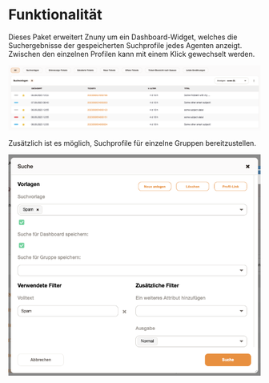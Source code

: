 # Funktionalität

Dieses Paket erweitert Znuny um ein Dashboard-Widget, welches die Suchergebnisse der gespeicherten Suchprofile jedes Agenten anzeigt. Zwischen den einzelnen Profilen kann mit einem Klick gewechselt werden.

![Suchvorlagen Widget](doc/de/images/widget.png)

Zusätzlich ist es möglich, Suchprofile für einzelne Gruppen bereitzustellen.

![Suchvorlagen gruppenbasiert](doc/de/images/search_profile_group.png)
